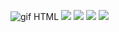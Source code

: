 
![gif HTML](https://rishavanand.github.io/static/images/greetings.gif)
<img src="https://img.shields.io/badge/HTML-black?style=for-the-badge&logo=HTML5&logoColor=red"/> <img src="https://img.shields.io/badge/CSS-black?style=for-the-badge&logo=CSS3&logoColor=blue"/> <img src="https://img.shields.io/badge/JavaScript-black?style=for-the-badge&logo=JavaScript&logoColor=blue"/> <img src="https://img.shields.io/badge/ReactJS-black?style=for-the-badge&logo=React&logoColor=blue"/> 
